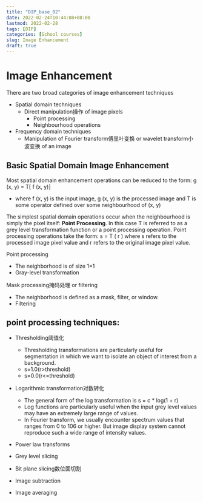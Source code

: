 ```yaml
---
title: "DIP_base_02"
date: 2022-02-24T10:44:08+08:00
lastmod: 2022-02-28
tags: [DIP]
categories: [School courses]
slug: Image Enhancement
draft: true
---
```

# Image Enhancement
There are two broad categories of image enhancement techniques
- Spatial domain techniques
    - Direct manipulation操作 of image pixels
        - Point processing
        - Neighbourhood operations
- Frequency domain techniques
    - Manipulation of Fourier transform傅里叶变换 or wavelet transform小波变换 of an image
## Basic Spatial Domain Image Enhancement
Most spatial domain enhancement operations can be reduced to the form:  g (x, y) = T[ f (x, y)]
- where f (x, y) is the input image, g (x, y) is the processed image and T is some operator defined over some neighbourhood of (x, y)

The simplest spatial domain operations occur when the neighbourhood is simply the pixel itself: **Point Processing**.
In this case T is referred to as a grey level transformation function or a point processing operation.
Point processing operations take the form:
s = T ( r )
where s refers to the processed image pixel value and r refers to the original image pixel value.

Point processing
- The neighborhood is of size 1×1
- Gray-level transformation

Mask processing掩码处理 or filtering
- The neighborhood is defined as a mask, filter, or window.
- Filtering

## point processing techniques:
- Thresholding阈值化
    - Thresholding transformations are particularly useful for segmentation in which we want to isolate an object of interest from a background.
    - s=1.0(r>threshold)
    - s=0.0(r<=threshold)
- Logarithmic transformation对数转化
    - The general form of the log transformation is s = c * log(1 + r)
    - Log functions are particularly useful when the input grey level values may have an extremely large range of values.
    - In Fourier transform, we usually encounter spectrum values that ranges from 0 to 106 or higher. But image display system cannot reproduce such a wide range of intensity values.



- Power law transforms
- Grey level slicing
- Bit plane slicing数位面切割
- Image subtraction
- Image averaging

